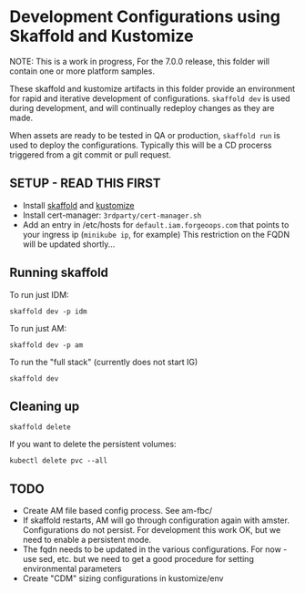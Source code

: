 # Development Configurations using Skaffold and Kustomize

NOTE: This is a work in progress, For the 7.0.0 release, this folder will contain one or more platform samples.

These skaffold and kustomize artifacts in this folder provide an environment for
rapid and iterative development of configurations.  `skaffold dev` is used during development,
and will continually redeploy changes as they are made. 

When assets are ready to be tested in QA or production, `skaffold run` is used to deploy the configurations.
Typically this will be a CD procerss triggered from a git commit or pull request.


## SETUP - READ THIS FIRST

* Install [skaffold](https://skaffold-latest.firebaseapp.com/) and [kustomize](https://kustomize.io/)
* Install cert-manager:  `3rdparty/cert-manager.sh`
* Add an entry in /etc/hosts for `default.iam.forgeoops.com` that points to your ingress ip (`minikube ip`, for example)
  This restriction on the FQDN will be updated shortly...

## Running skaffold

To run just IDM:

`skaffold dev -p idm`

To run just AM:

`skaffold dev -p am`

To run the "full stack" (currently does not start IG)

`skaffold dev`

## Cleaning up

`skaffold delete`

If you want to delete the persistent volumes:

`kubectl delete pvc --all`


## TODO

* Create AM file based config process. See am-fbc/
* If skaffold restarts, AM will go through configuration again with amster. Configurations do not persist. For development 
   this work OK, but we need to enable a persistent mode. 
* The fqdn needs to be updated in the various configurations. For now - use sed, etc. but we need to get a good procedure for
   setting environmental parameters
* Create "CDM" sizing configurations in kustomize/env

